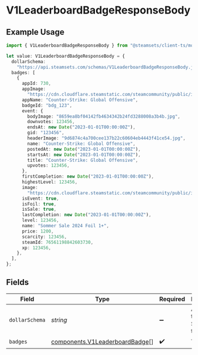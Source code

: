# V1LeaderboardBadgeResponseBody

## Example Usage

```typescript
import { V1LeaderboardBadgeResponseBody } from "@steamsets/client-ts/models/components";

let value: V1LeaderboardBadgeResponseBody = {
  dollarSchema:
    "https://api.steamsets.com/schemas/V1LeaderboardBadgeResponseBody.json",
  badges: [
    {
      appId: 730,
      appImage:
        "https://cdn.cloudflare.steamstatic.com/steamcommunity/public/images/apps/730/a1a2f9f3f4c0c2b1f8d3a4e5f6d7e8f9.jpg",
      appName: "Counter-Strike: Global Offensive",
      badgeId: "bdg_123",
      event: {
        bodyImage: "8659ea8bf04142fb4634342b24fd3288008a3b4b.jpg",
        downvotes: 123456,
        endsAt: new Date("2023-01-01T00:00:00Z"),
        gid: "123456",
        headerImage: "9d6874c4a700cee137b22c60604eb4443f41ce54.jpg",
        name: "Counter-Strike: Global Offensive",
        postedAt: new Date("2023-01-01T00:00:00Z"),
        startsAt: new Date("2023-01-01T00:00:00Z"),
        title: "Counter-Strike: Global Offensive",
        upvotes: 123456,
      },
      firstCompletion: new Date("2023-01-01T00:00:00Z"),
      highestLevel: 123456,
      image:
        "https://cdn.cloudflare.steamstatic.com/steamcommunity/public/images/items/2861690/088ef3b86f9529b031929eab0a2e60bf30d1b904.png",
      isEvent: true,
      isFoil: true,
      isSale: true,
      lastCompletion: new Date("2023-01-01T00:00:00Z"),
      level: 123456,
      name: "Sommer Sale 2024 Foil 1+",
      price: 1200,
      scarcity: 123456,
      steamId: 76561198842603730,
      xp: 123456,
    },
  ],
};
```

## Fields

| Field                                                                            | Type                                                                             | Required                                                                         | Description                                                                      | Example                                                                          |
| -------------------------------------------------------------------------------- | -------------------------------------------------------------------------------- | -------------------------------------------------------------------------------- | -------------------------------------------------------------------------------- | -------------------------------------------------------------------------------- |
| `dollarSchema`                                                                   | *string*                                                                         | :heavy_minus_sign:                                                               | A URL to the JSON Schema for this object.                                        | https://api.steamsets.com/schemas/V1LeaderboardBadgeResponseBody.json            |
| `badges`                                                                         | [components.V1LeaderboardBadge](../../models/components/v1leaderboardbadge.md)[] | :heavy_check_mark:                                                               | The badges                                                                       |                                                                                  |